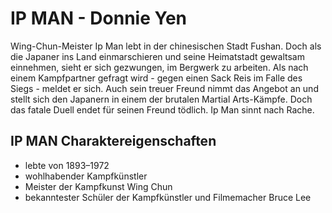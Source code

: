# IP MAN - Donnie Yen

Wing-Chun-Meister Ip Man lebt in der chinesischen Stadt Fushan. Doch als die Japaner ins Land einmarschieren und seine Heimatstadt gewaltsam einnehmen, sieht er sich gezwungen, im Bergwerk zu arbeiten. Als nach einem Kampfpartner gefragt wird - gegen einen Sack Reis im Falle des Siegs - meldet er sich. Auch sein treuer Freund nimmt das Angebot an und stellt sich den Japanern in einem der brutalen Martial Arts-Kämpfe. Doch das fatale Duell endet für seinen Freund tödlich. Ip Man sinnt nach Rache.

## IP MAN Charaktereigenschaften

* lebte von 1893–1972
* wohlhabender Kampfkünstler
* Meister der Kampfkunst Wing Chun
* bekanntester Schüler der Kampfkünstler und Filmemacher Bruce Lee 
